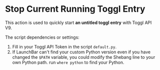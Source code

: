 # Stop Current Running Toggl Entry

This action is used to quickly start **an untitled toggl entry** with Toggl API V9.

The script dependencies or settings:

1. Fill in your Toggl API Token in the script `default.py`.
2. If LaunchBar can't find your custom Python version even if you have changed the `$PATH` variable, you could modify the Shebang line to your own Python path. run `where python` to find your Python.
